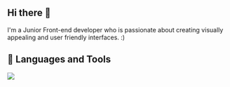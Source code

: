 ## Hi there 👋
I'm a Junior Front-end developer who is passionate about creating visually appealing and user friendly interfaces. :)

## 🧰 Languages and Tools
<img src="https://skillicons.dev/icons?i=html,css,js,tailwind,ts,vite,vscode,webpack,npm,figma&theme=light"/>
